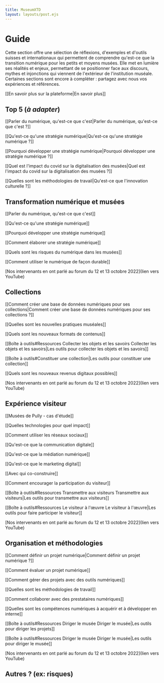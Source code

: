 ```yaml
---
title: MuseumXTD
layout: layouts/post.ejs
---
```


# Guide
Cette section offre une sélection de réflexions, d'exemples et d'outils suisses et internationaux qui permettent de comprendre qu'est-ce que la transition numérique pour les petits et moyens musées. 
Elle met en lumière ses réalités et enjeux, permettant de se positionner face aux discours, mythes et injonctions qui viennent de l'extérieur de l'institution muséale.
Certaines sections sont encore à compléter : partagez avec nous vos expériences et références.  

[[En savoir plus sur la plateforme|En savoir plus]]

## Top 5 (*à adapter*)
[[Parler du numérique, qu'est-ce que c'est|Parler du numérique, qu'est-ce que c'est ?]]

[[Qu'est-ce qu'une stratégie numérique|Qu'est-ce qu'une stratégie numérique ?]]

[[Pourquoi développer une stratégie numérique|Pourquoi développer une stratégie numérique ?]]

[[Quel est l'impact du covid sur la digitalisation des musées|Quel est l'impact du covid sur la digitalisation des musées ?]]

[[Quelles sont les méthodologies de travail|Qu'est-ce que l'innovation culturelle ?]]


## Transformation numérique et musées
[[Parler du numérique, qu'est-ce que c'est]]

[[Qu'est-ce qu'une stratégie numérique]]

[[Pourquoi développer une stratégie numérique]]

[[Comment élaborer une stratégie numérique]]

[[Quels sont les risques du numérique dans les musées]]

[[Comment utiliser le numérique de façon durable]]

[Nos intervenants en ont parlé au forum du 12 et 13 octobre 2022](lien vers YouTube)


## Collections
[[Comment créer une base de données numériques pour ses collections|Comment créer une base de données numériques pour ses collections ?]]

[[Quelles sont les nouvelles pratiques muséales]]

[[Quels sont les nouveaux formats de contenus]]

[[Boîte à outils#Ressources Collecter les objets et les savoirs Collecter les objets et les savoirs|Les outils pour collecter les objets et les savoirs]]

[[Boîte à outils#Constituer une collection|Les outils pour constituer une collection]]

[[Quels sont les nouveaux revenus digitaux possibles]]

[Nos intervenants en ont parlé au forum du 12 et 13 octobre 2022](lien vers YouTube)


## Expérience visiteur
[[Musées de Pully - cas d'étude]]

[[Quelles technologies pour quel impact]]

[[Comment utiliser les réseaux sociaux]]

[[Qu'est-ce que la communication digitale]]

[[Qu'est-ce que la médiation numérique]]

[[Qu'est-ce que le marketing digital]]

[[Avec qui co-construire]]

[[Comment encourager la participation du visiteur]]

[[Boîte à outils#Ressources Transmettre aux visiteurs Transmettre aux visiteurs|Les outils pour transmettre aux visiteurs]]

[[Boîte à outils#Ressources Le visiteur à l'œuvre Le visiteur à l'œuvre|Les outils pour faire participer le visiteur]]

[Nos intervenants en ont parlé au forum du 12 et 13 octobre 2022](lien vers YouTube)


## Organisation et méthodologies
[[Comment définir un projet numérique|Comment définir un projet numérique ?]]

[[Comment évaluer un projet numérique]]

[[Comment gérer des projets avec des outils numériques]]

[[Quelles sont les méthodologies de travail]]

[[Comment collaborer avec des prestataires numériques]]

[[Quelles sont les compétences numériques à acquérir et à développer en interne]]

[[Boîte à outils#Ressources Diriger le musée Diriger le musée|Les outils pour diriger les projets]]

[[Boîte à outils#Ressources Diriger le musée Diriger le musée|Les outils pour diriger le musée]]

[Nos intervenants en ont parlé au forum du 12 et 13 octobre 2022](lien vers YouTube)




## Autres ? (ex: risques)






